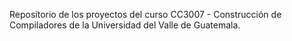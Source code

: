 Repositorio de los proyectos del curso CC3007 - Construcción de Compiladores de la Universidad del Valle de Guatemala.